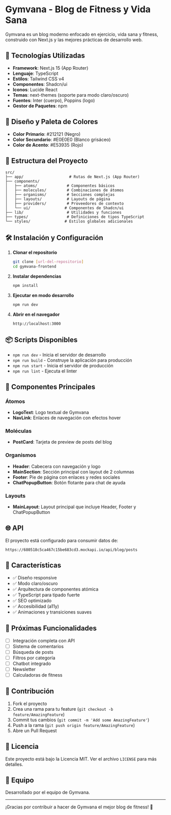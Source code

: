 # Gymvana - Blog de Fitness y Vida Sana

Gymvana es un blog moderno enfocado en ejercicio, vida sana y fitness, construido con Next.js y las mejores prácticas de desarrollo web.

## 🚀 Tecnologías Utilizadas

- **Framework**: Next.js 15 (App Router)
- **Lenguaje**: TypeScript
- **Estilos**: Tailwind CSS v4
- **Componentes**: Shadcn/ui
- **Iconos**: Lucide React
- **Temas**: next-themes (soporte para modo claro/oscuro)
- **Fuentes**: Inter (cuerpo), Poppins (logo)
- **Gestor de Paquetes**: npm

## 🎨 Diseño y Paleta de Colores

- **Color Primario**: #212121 (Negro)
- **Color Secundario**: #E0E0E0 (Blanco grisáceo)
- **Color de Acento**: #E53935 (Rojo)

## 📁 Estructura del Proyecto

```
src/
├── app/                    # Rutas de Next.js (App Router)
├── components/
│   ├── atoms/             # Componentes básicos
│   ├── molecules/         # Combinaciones de átomos
│   ├── organisms/         # Secciones complejas
│   ├── layouts/           # Layouts de página
│   ├── providers/         # Proveedores de contexto
│   └── ui/               # Componentes de Shadcn/ui
├── lib/                   # Utilidades y funciones
├── types/                 # Definiciones de tipos TypeScript
└── styles/               # Estilos globales adicionales
```

## 🛠️ Instalación y Configuración

1. **Clonar el repositorio**
   ```bash
   git clone [url-del-repositorio]
   cd gymvana-frontend
   ```

2. **Instalar dependencias**
   ```bash
   npm install
   ```

3. **Ejecutar en modo desarrollo**
   ```bash
   npm run dev
   ```

4. **Abrir en el navegador**
   ```
   http://localhost:3000
   ```

## 📦 Scripts Disponibles

- `npm run dev` - Inicia el servidor de desarrollo
- `npm run build` - Construye la aplicación para producción
- `npm run start` - Inicia el servidor de producción
- `npm run lint` - Ejecuta el linter

## 🧩 Componentes Principales

### Átomos
- **LogoText**: Logo textual de Gymvana
- **NavLink**: Enlaces de navegación con efectos hover

### Moléculas
- **PostCard**: Tarjeta de preview de posts del blog

### Organismos
- **Header**: Cabecera con navegación y logo
- **MainSection**: Sección principal con layout de 2 columnas
- **Footer**: Pie de página con enlaces y redes sociales
- **ChatPopupButton**: Botón flotante para chat de ayuda

### Layouts
- **MainLayout**: Layout principal que incluye Header, Footer y ChatPopupButton

## 🌐 API

El proyecto está configurado para consumir datos de:
```
https://680518c5ca467c15be683cd3.mockapi.io/api/blog/posts
```

## 🎯 Características

- ✅ Diseño responsive
- ✅ Modo claro/oscuro
- ✅ Arquitectura de componentes atómica
- ✅ TypeScript para tipado fuerte
- ✅ SEO optimizado
- ✅ Accesibilidad (a11y)
- ✅ Animaciones y transiciones suaves

## 🔮 Próximas Funcionalidades

- [ ] Integración completa con API
- [ ] Sistema de comentarios
- [ ] Búsqueda de posts
- [ ] Filtros por categoría
- [ ] Chatbot integrado
- [ ] Newsletter
- [ ] Calculadoras de fitness

## 🤝 Contribución

1. Fork el proyecto
2. Crea una rama para tu feature (`git checkout -b feature/AmazingFeature`)
3. Commit tus cambios (`git commit -m 'Add some AmazingFeature'`)
4. Push a la rama (`git push origin feature/AmazingFeature`)
5. Abre un Pull Request

## 📄 Licencia

Este proyecto está bajo la Licencia MIT. Ver el archivo `LICENSE` para más detalles.

## 👥 Equipo

Desarrollado por el equipo de Gymvana.

---

¡Gracias por contribuir a hacer de Gymvana el mejor blog de fitness! 💪
